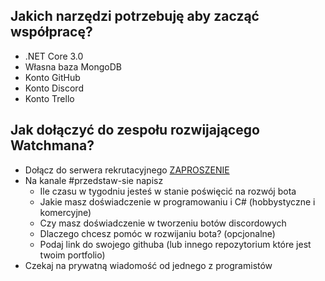 ## Jakich narzędzi potrzebuję aby zacząć współpracę?
- .NET Core 3.0
- Własna baza MongoDB
- Konto GitHub
- Konto Discord
- Konto Trello

## Jak dołączyć do zespołu rozwijającego Watchmana?
- Dołącz do serwera rekrutacyjnego [ZAPROSZENIE](https://discord.gg/9R3mUKd)
- Na kanale #przedstaw-sie napisz
     - Ile czasu w tygodniu jesteś w stanie poświęcić na rozwój bota
     - Jakie masz doświadczenie w programowaniu i C# (hobbystyczne i komercyjne)
     - Czy masz doświadczenie w tworzeniu botów discordowych
     - Dlaczego chcesz pomóc w rozwijaniu bota? (opcjonalne)
     - Podaj link do swojego githuba (lub innego repozytorium które jest twoim portfolio)
 - Czekaj na prywatną wiadomość od jednego z programistów
